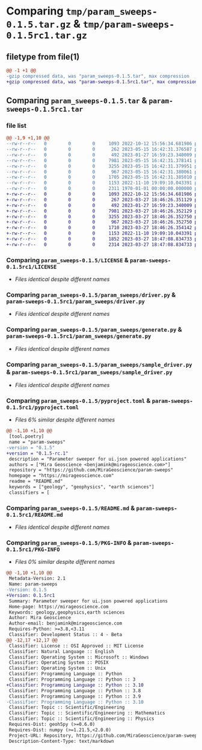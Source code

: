 # Comparing `tmp/param_sweeps-0.1.5.tar.gz` & `tmp/param-sweeps-0.1.5rc1.tar.gz`

## filetype from file(1)

```diff
@@ -1 +1 @@
-gzip compressed data, was "param_sweeps-0.1.5.tar", max compression
+gzip compressed data, was "param-sweeps-0.1.5rc1.tar", max compression
```

## Comparing `param_sweeps-0.1.5.tar` & `param-sweeps-0.1.5rc1.tar`

### file list

```diff
@@ -1,9 +1,10 @@
--rw-r--r--   0        0        0     1093 2022-10-12 15:56:34.681986 param_sweeps-0.1.5/LICENSE
--rw-r--r--   0        0        0      262 2023-05-15 16:42:31.376587 param_sweeps-0.1.5/param_sweeps/__init__.py
--rw-r--r--   0        0        0      492 2023-01-27 16:59:23.340009 param_sweeps-0.1.5/param_sweeps/constants.py
--rw-r--r--   0        0        0     7981 2023-05-15 16:42:31.378141 param_sweeps-0.1.5/param_sweeps/driver.py
--rw-r--r--   0        0        0     3255 2023-05-15 16:42:31.379951 param_sweeps-0.1.5/param_sweeps/generate.py
--rw-r--r--   0        0        0      967 2023-05-15 16:42:31.380061 param_sweeps-0.1.5/param_sweeps/sample_driver.py
--rw-r--r--   0        0        0     1705 2023-05-15 16:42:31.385010 param_sweeps-0.1.5/pyproject.toml
--rw-r--r--   0        0        0     1153 2022-11-10 19:09:10.043391 param_sweeps-0.1.5/README.md
--rw-r--r--   0        0        0     2311 1970-01-01 00:00:00.000000 param_sweeps-0.1.5/PKG-INFO
+-rw-r--r--   0        0        0     1093 2022-10-12 15:56:34.681986 param-sweeps-0.1.5rc1/LICENSE
+-rw-r--r--   0        0        0      267 2023-03-27 18:46:26.351129 param-sweeps-0.1.5rc1/param_sweeps/__init__.py
+-rw-r--r--   0        0        0      492 2023-01-27 16:59:23.340009 param-sweeps-0.1.5rc1/param_sweeps/constants.py
+-rw-r--r--   0        0        0     7981 2023-03-27 18:46:26.352129 param-sweeps-0.1.5rc1/param_sweeps/driver.py
+-rw-r--r--   0        0        0     3255 2023-03-27 18:46:26.352750 param-sweeps-0.1.5rc1/param_sweeps/generate.py
+-rw-r--r--   0        0        0      967 2023-03-27 18:46:26.352750 param-sweeps-0.1.5rc1/param_sweeps/sample_driver.py
+-rw-r--r--   0        0        0     1710 2023-03-27 18:46:26.354142 param-sweeps-0.1.5rc1/pyproject.toml
+-rw-r--r--   0        0        0     1153 2022-11-10 19:09:10.043391 param-sweeps-0.1.5rc1/README.md
+-rw-r--r--   0        0        0     1852 2023-03-27 18:47:08.834733 param-sweeps-0.1.5rc1/setup.py
+-rw-r--r--   0        0        0     2314 2023-03-27 18:47:08.834733 param-sweeps-0.1.5rc1/PKG-INFO
```

### Comparing `param_sweeps-0.1.5/LICENSE` & `param-sweeps-0.1.5rc1/LICENSE`

 * *Files identical despite different names*

### Comparing `param_sweeps-0.1.5/param_sweeps/driver.py` & `param-sweeps-0.1.5rc1/param_sweeps/driver.py`

 * *Files identical despite different names*

### Comparing `param_sweeps-0.1.5/param_sweeps/generate.py` & `param-sweeps-0.1.5rc1/param_sweeps/generate.py`

 * *Files identical despite different names*

### Comparing `param_sweeps-0.1.5/param_sweeps/sample_driver.py` & `param-sweeps-0.1.5rc1/param_sweeps/sample_driver.py`

 * *Files identical despite different names*

### Comparing `param_sweeps-0.1.5/pyproject.toml` & `param-sweeps-0.1.5rc1/pyproject.toml`

 * *Files 6% similar despite different names*

```diff
@@ -1,10 +1,10 @@
 [tool.poetry]
 name = "param-sweeps"
-version = "0.1.5"
+version = "0.1.5-rc.1"
 description = "Parameter sweeper for ui.json powered applications"
 authors = ["Mira Geoscience <benjamink@mirageoscience.com>"]
 repository = "https://github.com/MiraGeoscience/param-sweeps"
 homepage = "https://mirageoscience.com"
 readme = "README.md"
 keywords = ["geology", "geophysics", "earth sciences"]
 classifiers = [
```

### Comparing `param_sweeps-0.1.5/README.md` & `param-sweeps-0.1.5rc1/README.md`

 * *Files identical despite different names*

### Comparing `param_sweeps-0.1.5/PKG-INFO` & `param-sweeps-0.1.5rc1/PKG-INFO`

 * *Files 0% similar despite different names*

```diff
@@ -1,10 +1,10 @@
 Metadata-Version: 2.1
 Name: param-sweeps
-Version: 0.1.5
+Version: 0.1.5rc1
 Summary: Parameter sweeper for ui.json powered applications
 Home-page: https://mirageoscience.com
 Keywords: geology,geophysics,earth sciences
 Author: Mira Geoscience
 Author-email: benjamink@mirageoscience.com
 Requires-Python: >=3.8,<3.11
 Classifier: Development Status :: 4 - Beta
@@ -12,17 +12,17 @@
 Classifier: License :: OSI Approved :: MIT License
 Classifier: Natural Language :: English
 Classifier: Operating System :: Microsoft :: Windows
 Classifier: Operating System :: POSIX
 Classifier: Operating System :: Unix
 Classifier: Programming Language :: Python
 Classifier: Programming Language :: Python :: 3
+Classifier: Programming Language :: Python :: 3.10
 Classifier: Programming Language :: Python :: 3.8
 Classifier: Programming Language :: Python :: 3.9
-Classifier: Programming Language :: Python :: 3.10
 Classifier: Topic :: Scientific/Engineering
 Classifier: Topic :: Scientific/Engineering :: Mathematics
 Classifier: Topic :: Scientific/Engineering :: Physics
 Requires-Dist: geoh5py (>=0.6.0)
 Requires-Dist: numpy (>=1.21.5,<2.0.0)
 Project-URL: Repository, https://github.com/MiraGeoscience/param-sweeps
 Description-Content-Type: text/markdown
```

